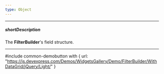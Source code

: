 ```yaml
---
type: Object
---
```

---
##### shortDescription
The **FilterBuilder**'s field structure.

---
#include common-demobutton with {
    url: "https://js.devexpress.com/Demos/WidgetsGallery/Demo/FilterBuilder/WithDataGrid/jQuery/Light/"
}
